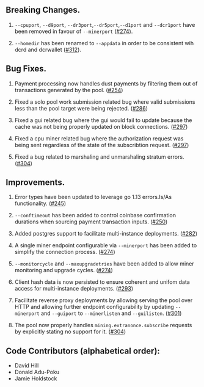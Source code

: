 ## Breaking Changes.
1. `--cpuport`, `--d9port`, `--dr3port`,`--dr5port`,`--d1port` and `--dcr1port` have been removed in favour of `--minerport` ([#274](https://github.com/Decred-Next/dcrnpool/pull/274)).

2. `--homedir` has been renamed to `--appdata` in order to be consistent wih dcrd and dcrwallet ([#312](https://github.com/Decred-Next/dcrnpool/pull/312)).

## Bug Fixes.
1. Payment processing now handles dust payments by filtering them out of transactions generated by the pool. ([#254](https://github.com/Decred-Next/dcrnpool/pull/254))

2. Fixed a solo pool work submission related bug where valid submissions less than the pool target were being rejected. ([#286](https://github.com/Decred-Next/dcrnpool/pull/286))

3. Fixed a gui related bug where the gui would fail to update because the cache was not being properly updated on block connections. ([#297](https://github.com/Decred-Next/dcrnpool/pull/297))

4. Fixed a cpu miner related bug where the authorization request was being sent regardless of the state of the subscribtion request. ([#297](https://github.com/Decred-Next/dcrnpool/pull/297))

5. Fixed a bug related to marshaling and unmarshaling stratum errors. ([#304](https://github.com/Decred-Next/dcrnpool/pull/304))


## Improvements.

1. Error types have been updated to leverage go 1.13 errors.Is/As functionality. ([#245](https://github.com/Decred-Next/dcrnpool/pull/245))

2. `--conftimeout` has been added to control coinbase confirmation durations when sourcing payment transaction inputs. ([#250](https://github.com/Decred-Next/dcrnpool/pull/250))

3. Added postgres support to facilitate multi-instance deployments. ([#282](https://github.com/Decred-Next/dcrnpool/pull/282))

4. A single miner endpoint configurable via `--minerport` has been added to simplify the connection process. ([#274](https://github.com/Decred-Next/dcrnpool/pull/274))

5. `--monitorcycle` and `--maxupgradetries` have been added to allow miner monitoring and upgrade cycles. ([#274](https://github.com/Decred-Next/dcrnpool/pull/274))

6. Client hash data is now persisted to ensure coherent and unifom data access for multi-instance deployments. ([#293](https://github.com/Decred-Next/dcrnpool/pull/293))

7. Facilitate reverse proxy deployments by allowing serving the pool over HTTP and allowing further endpoint configurability by updating `--minerport` and `--guiport` to `--minerlisten` and `--guilisten`. ([#301](https://github.com/Decred-Next/dcrnpool/pull/301))

8. The pool now properly handles `mining.extranonce.subscribe` requests by explicitly stating no support for it. ([#304](https://github.com/Decred-Next/dcrnpool/pull/304))


## Code Contributors (alphabetical order):
- David Hill
- Donald Adu-Poku
- Jamie Holdstock